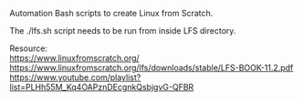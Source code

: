 Automation Bash scripts to create Linux from Scratch.  

The ./lfs.sh script needs to be run from inside LFS directory.  
  
Resource:  
https://www.linuxfromscratch.org/  
https://www.linuxfromscratch.org/lfs/downloads/stable/LFS-BOOK-11.2.pdf  
https://www.youtube.com/playlist?list=PLHh55M_Kq4OAPznDEcgnkQsbjgvG-QFBR  